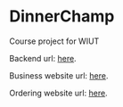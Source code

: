 # DinnerChamp
Course project for WIUT

Backend url: [here](https://api.dinnerchamp.tech).

Business website url: [here](https://business.dinnerchamp.tech).

Ordering website url: [here](https://dinnerchamp.tech).
